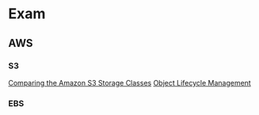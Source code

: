 # Exam

## AWS

### S3

[Comparing the Amazon S3 Storage Classes](https://docs.aws.amazon.com/AmazonS3/latest/dev/storage-class-intro.html#sc-compare)
[Object Lifecycle Management](https://docs.aws.amazon.com/AmazonS3/latest/dev/object-lifecycle-mgmt.html)

### EBS